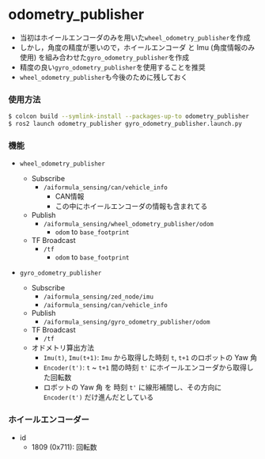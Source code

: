 # odometry_publisher
- 当初はホイールエンコーダのみを用いた`wheel_odometry_publisher`を作成
- しかし，角度の精度が悪いので，ホイールエンコーダ と Imu (角度情報のみ使用) を組み合わせた`gyro_odometry_publisher`を作成
- 精度の良い`gyro_odometry_publisher`を使用することを推奨
- `wheel_odometry_publisher`も今後のために残しておく

### 使用方法
```sh
$ colcon build --symlink-install --packages-up-to odometry_publisher
$ ros2 launch odometry_publisher gyro_odometry_publisher.launch.py
```

### 機能
- `wheel_odometry_publisher`
    - Subscribe
        - `/aiformula_sensing/can/vehicle_info`
            - CAN情報
            - この中にホイールエンコーダの情報も含まれてる
    - Publish
        - `/aiformula_sensing/wheel_odometry_publisher/odom`
            - `odom` to `base_footprint`
    - TF Broadcast
        - `/tf`
            - `odom` to `base_footprint`

- `gyro_odometry_publisher`
    - Subscribe
        - `/aiformula_sensing/zed_node/imu`
        - `/aiformula_sensing/can/vehicle_info`
    - Publish
        - `/aiformula_sensing/gyro_odometry_publisher/odom`
    - TF Broadcast
        - `/tf`
    - オドメトリ算出方法
        - `Imu(t)`, `Imu(t+1)`: `Imu` から取得した時刻 `t`, `t+1` のロボットの Yaw 角
        - `Encoder(t')`: `t` ~ `t+1` 間の時刻 `t'` にホイールエンコーダから取得した回転数
        -  ロボットの Yaw 角 を 時刻 `t'` に線形補間し、その方向に `Encoder(t')` だけ進んだとしている

### ホイールエンコーダー
- id
    - 1809 (0x711): 回転数
